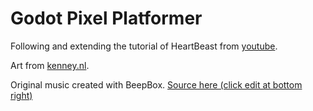 # Godot Pixel Platformer

Following and extending the tutorial of HeartBeast from [youtube](https://www.youtube.com/playlist?list=PL9FzW-m48fn16W1Sz5bhTd1ArQQv4f-Cm).

Art from [kenney.nl](https://kenney.nl/assets/pixel-platformer).

Original music created with BeepBox. [Source here (click edit at bottom right)](https://www.beepbox.co/player/#song=9n31s2k0l00e0bt2ma7g0fj07r1i0o432T1v1uaaf0q0x10kb1d35A2F0BcQ2d00Pc550E2bg7eT0v1u10f0qg01d04w2h0E0T1v1u92f30o21962pcq0x10w02d16A8F4B3Qd107P5a93E2b9639T4v1uf0f0q011z6666ji8k8k3jSBKSJJAArriiiiii07JCABrzrrrrrrr00YrkqHrsrrrrjr005zrAqzrjzrrqr1jRjrqGGrrzsrsA099ijrABJJJIAzrrtirqrqjqixzsrAjrqjiqaqqysttAJqjikikrizrHtBJJAzArzrIsRCITKSS099ijrAJS____Qg99habbCAYrDzh00E0b4h4z8M15000h4i8y4h40014h000000004h400000000p21pkQuizbwbqjbEe3R3bFGFe3JHbVvjhghSQ4tdh7qpsLGEE8WW3nEcImq_wcCLMYGYHaLabYyJ5axaYOYHcELOa0000)
